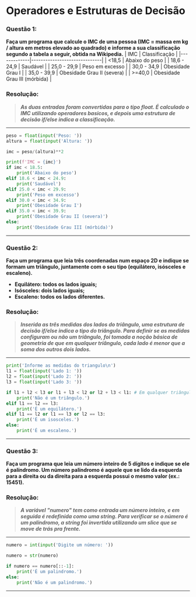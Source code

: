 # Operadores e Estruturas de Decisão

### **Questão 1:**
 **Faça um programa que calcule o IMC de uma pessoa (IMC = massa em kg / altura em metros elevado ao quadrado) e 
 informe a sua classificação segundo a tabela a seguir, obtida na Wikipedia.**
 |     IMC     |         Classificação        |
 |-------------|------------------------------|
 |    <18,5    |        Abaixo do peso        |
 | 18,6 - 24,9 |           Saudável           |
 | 25,0 - 29,9 |        Peso em excesso       |
 | 30,0 - 34,9 |       Obesidade Grau I       |
 | 35,0 - 39,9 |  Obesidade Grau II (severa)  |
 |    >=40,0   | Obesidade Grau III (mórbida) |

### **Resolução:**

> **_As duas entradas foram convertidas para o tipo float. É calculado o IMC utilizando operadores basicos,
> e depois uma estrutura de decisão if/else indica a classificação._**

---
```python
peso = float(input('Peso: '))
altura = float(input('Altura: '))

imc = peso/(altura)**2

print(f'IMC = {imc}')
if imc < 18.5:
    print('Abaixo do peso')
elif 18.6 < imc < 24.9:
    print('Saudável')
elif 25.0 < imc < 29.9:
    print('Peso em excesso')
elif 30.0 < imc < 34.9:
    print('Obesidade Grau I')
elif 35.0 < imc < 39.9:
    print('Obesidade Grau II (severa)')
else:
    print('Obesidade Grau III (mórbida)')
```
---

### **Questão 2:**

 **Faça um programa que leia três coordenadas num espaço 2D e indique se formam um
triângulo, juntamente com o seu tipo (equilátero, isósceles e escaleno).**
- **Equilátero: todos os lados iguais;**
- **Isósceles: dois lados iguais;**
- **Escaleno: todos os lados diferentes.**

### **Resolução:**

> **_Inserida as três medidas dos lados do triângulo, uma estrutura de decisão if/else
> indica o tipo do triângulo. Para definir se as medidas configuram ou não um triângulo,
> foi tomada a noção básica de geometria de que em qualquer triângulo, cada lado é 
> menor que a soma dos outros dois lados._**

---
```python
print('Informe as medidas do triangulo\n')
l1 = float(input('Lado 1: '))
l2 = float(input('Lado 2: '))
l3 = float(input('Lado 3: '))

if l1 + l2 < l3 or l1 + l3 < l2 or l2 + l3 < l1: # Em qualquer triângulo, cada lado é menor que a soma dos outros dois lados
    print('Não é um triângulo.')
elif l1 == l2 == l3:
    print('É um equilátero.')
elif l1 == l2 or l1 == l3 or l2 == l3:
    print('É um isosceles.')
else:
    print('É um escaleno.')
```
---

### **Questão 3:**

 **Faça um programa que leia um número inteiro de 5 dígitos e indique se ele é
 palíndromo. Um número palíndromo é aquele que se lido da esquerda para a direita
 ou da direita para a esquerda possui o mesmo valor (ex.: 15451).**

### **Resolução:**

> **_A variável "numero" tem como entrada um número inteiro, e em seguida é redefinida como uma string. 
> Para verificar se o número é um palíndromo, a string foi invertida utilizando um _slice_ que se move de trás pra frente._**

---
```python
numero = int(input('Digite um número: '))

numero = str(numero)

if numero == numero[::-1]:
    print('É um palindromo.')
else:
    print('Não é um palindromo.')
```
---
